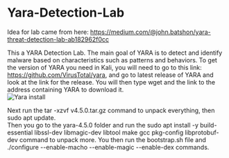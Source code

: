 # Yara-Detection-Lab
Idea for lab came from here: https://medium.com/@john.batshon/yara-threat-detection-lab-ab182962f0cc  

This a YARA Detection Lab. The main goal of YARA is to detect and identify malware based on characteristics such as patterns and behaviors. To get the version of YARA you need in Kali, you will need to go to this link: https://github.com/VirusTotal/yara, and go to latest release of YARA and look at the link for the release. You will then type wget and the link to the address containing YARA to download it.   
![Yara install](https://github.com/JWT890/Yara-Detection-Lab/assets/95875505/dca89ca2-303c-4d54-9519-a971bd99b139)  

Next run the tar -xzvf v4.5.0.tar.gz command to unpack everything, then sudo apt update.  
Then you go to the yara-4.5.0 folder and run the sudo apt install -y build-essential libssl-dev libmagic-dev libtool make gcc pkg-config libprotobuf-dev command to unpack more. 
You then run the bootstrap.sh file and ./configure --enable-macho --enable-magic --enable-dex commands.  

